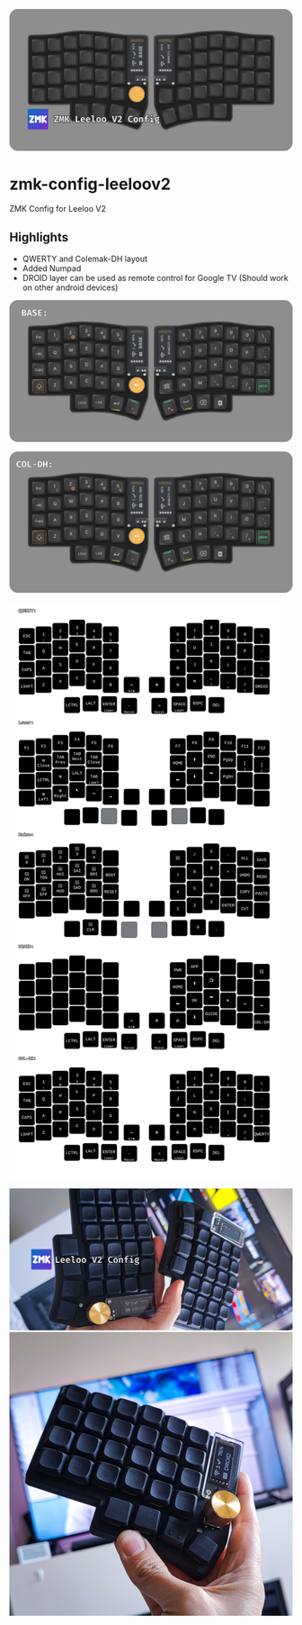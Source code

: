 ![](img/Split-Keyboard-GH.png)
# zmk-config-leeloov2
ZMK Config for Leeloo V2



## Highlights

- QWERTY and Colemak-DH layout
- Added Numpad
- DROID layer can be used as remote control for Google TV (Should work on other android devices)

![](img/Base.png)

![](img/COL-DH.png)

![](img/Leeloov2.svg)

![](img/GH-Leeloov2.png)
![](img/leeloov2-blackedout.jpg)
